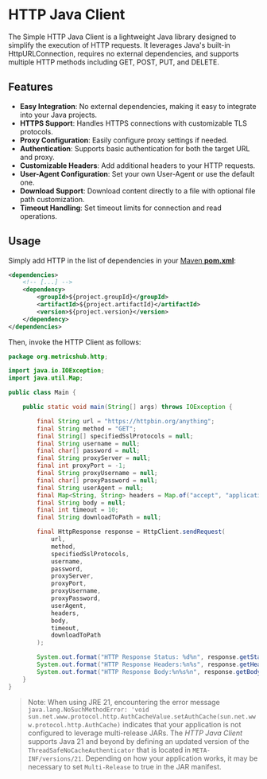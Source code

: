 # HTTP Java Client

The Simple HTTP Java Client is a lightweight Java library designed to simplify the execution of HTTP requests. It leverages Java's built-in HttpURLConnection, requires no external dependencies, and supports multiple HTTP methods including GET, POST, PUT, and DELETE.

## Features

* **Easy Integration**: No external dependencies, making it easy to integrate into your Java projects.
* **HTTPS Support**: Handles HTTPS connections with customizable TLS protocols.
* **Proxy Configuration**: Easily configure proxy settings if needed.
* **Authentication**: Supports basic authentication for both the target URL and proxy.
* **Customizable Headers**: Add additional headers to your HTTP requests.
* **User-Agent Configuration**: Set your own User-Agent or use the default one.
* **Download Support**: Download content directly to a file with optional file path customization.
* **Timeout Handling**: Set timeout limits for connection and read operations.

## Usage

Simply add HTTP in the list of dependencies in your [Maven **pom.xml**](https://maven.apache.org/pom.html):

```xml
<dependencies>
	<!-- [...] -->
	<dependency>
		<groupId>${project.groupId}</groupId>
		<artifactId>${project.artifactId}</artifactId>
		<version>${project.version}</version>
	</dependency>
</dependencies>
```

Then, invoke the HTTP Client as follows:

```java
package org.metricshub.http;

import java.io.IOException;
import java.util.Map;

public class Main {

	public static void main(String[] args) throws IOException {

		final String url = "https://httpbin.org/anything";
		final String method = "GET";
		final String[] specifiedSslProtocols = null;
		final String username = null;
		final char[] password = null;
		final String proxyServer = null;
		final int proxyPort = -1;
		final String proxyUsername = null;
		final char[] proxyPassword = null;
		final String userAgent = null;
		final Map<String, String> headers = Map.of("accept", "application/json");
		final String body = null;
		final int timeout = 10;
		final String downloadToPath = null;

		final HttpResponse response = HttpClient.sendRequest(
			url,
			method,
			specifiedSslProtocols,
			username,
			password,
			proxyServer,
			proxyPort,
			proxyUsername,
			proxyPassword,
			userAgent,
			headers,
			body,
			timeout,
			downloadToPath
		);

		System.out.format("HTTP Response Status: %d%n", response.getStatusCode());
		System.out.format("HTTP Response Headers:%n%s", response.getHeader());
		System.out.format("HTTP Response Body:%n%s%n", response.getBody());
	}
}
```

> Note: When using JRE 21, encountering the error message `java.lang.NoSuchMethodError: 'void sun.net.www.protocol.http.AuthCacheValue.setAuthCache(sun.net.www.protocol.http.AuthCache)` indicates that your application is not configured to leverage multi-release JARs. The *HTTP Java Client* supports Java 21 and beyond by defining an updated version of the `ThreadSafeNoCacheAuthenticator` that is located in `META-INF/versions/21`. Depending on how your application works, it may be necessary to set `Multi-Release` to true in the JAR manifest.
